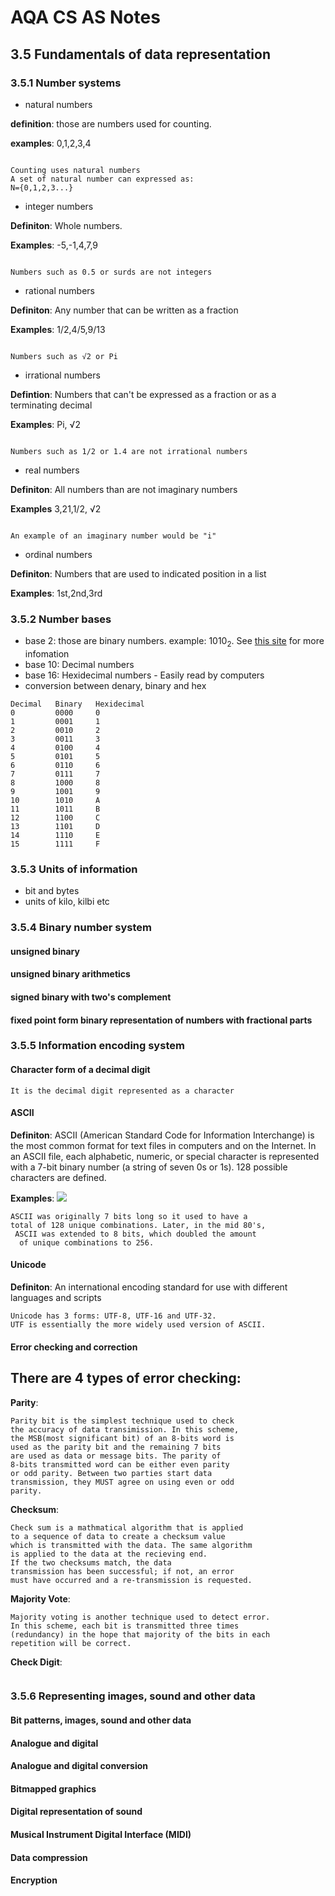 # AQA CS AS Notes

## 3.5 Fundamentals of data representation

### 3.5.1 Number systems
+ natural numbers

**definition**: those are numbers used for counting.

**examples**: 0,1,2,3,4
``` 

Counting uses natural numbers
A set of natural number can expressed as:
N={0,1,2,3...}

```

+ integer numbers

**Definiton**: Whole numbers.

**Examples**: -5,-1,4,7,9
```

Numbers such as 0.5 or surds are not integers

```


+ rational numbers

**Definiton**: Any number that can be written as a fraction

**Examples**: 1/2,4/5,9/13
```
				   	
Numbers such as √2 or Pi

```

+ irrational numbers

**Defintion**: Numbers that can't be expressed as a fraction or as a terminating decimal
					
**Examples**: Pi, √2
```

Numbers such as 1/2 or 1.4 are not irrational numbers

``` 


+ real numbers

**Definiton**: All numbers than are not imaginary numbers
						 
**Examples** 3,21,1/2, √2
```

An example of an imaginary number would be "i"

```


+ ordinal numbers

**Definiton**: Numbers that are used to indicated position in a list

**Examples**: 1st,2nd,3rd


### 3.5.2 Number bases
+ base 2: those are binary numbers. example: 1010<sub>2</sub>. See [this site](https://bournetocode.com/projects/AQA_AS_Theory/pages/3-5.html) for more infomation
+ base 10: Decimal numbers
+ base 16: Hexidecimal numbers - Easily read by computers
+ conversion between denary, binary and hex

```
Decimal   Binary   Hexidecimal
0		  0000     0
1		  0001     1
2		  0010     2
3		  0011 	   3
4		  0100	   4
5		  0101	   5
6		  0110	   6
7		  0111	   7
8		  1000	   8
9		  1001	   9
10		  1010	   A
11		  1011     B
12		  1100	   C
13		  1101	   D
14		  1110	   E
15		  1111	   F

```


### 3.5.3 Units of information
+ bit and bytes
+ units of kilo, kilbi etc

### 3.5.4 Binary number system

#### unsigned binary
#### unsigned binary arithmetics
#### signed binary with two's complement
#### fixed point form binary representation of numbers with fractional parts

### 3.5.5 Information encoding system

#### Character form of a decimal digit

```
It is the decimal digit represented as a character
```

#### ASCII

**Definiton**: ASCII (American Standard Code for Information Interchange) is the most common format for text files in computers and on the Internet. In an ASCII file, each alphabetic, numeric, or special character is represented with a 7-bit binary number (a string of seven 0s or 1s). 128 possible characters are defined.

**Examples**: <img src="http://www.asciitable.com/index/asciifull.gif"></img>

```
ASCII was originally 7 bits long so it used to have a 
total of 128 unique combinations. Later, in the mid 80's,
 ASCII was extended to 8 bits, which doubled the amount
  of unique combinations to 256.
```

#### Unicode

**Definiton**: An international encoding standard for use with different languages and scripts

```
Unicode has 3 forms: UTF-8, UTF-16 and UTF-32. 
UTF is essentially the more widely used version of ASCII.
```

#### Error checking and correction

## There are 4 types of error checking:

**Parity**:
```
Parity bit is the simplest technique used to check 
the accuracy of data transimission. In this scheme, 
the MSB(most significant bit) of an 8-bits word is 
used as the parity bit and the remaining 7 bits 
are used as data or message bits. The parity of 
8-bits transmitted word can be either even parity
or odd parity. Between two parties start data 
transmission, they MUST agree on using even or odd
parity. 
```

**Checksum**:
```
Check sum is a mathmatical algorithm that is applied 
to a sequence of data to create a checksum value 
which is transmitted with the data. The same algorithm
is applied to the data at the recieving end. 
If the two checksums match, the data 
transmission has been successful; if not, an error
must have occurred and a re-transmission is requested. 
```

**Majority Vote**:
```
Majority voting is another technique used to detect error.
In this scheme, each bit is transmitted three times 
(redundancy) in the hope that majority of the bits in each 
repetition will be correct. 
```
**Check Digit**:
```

```


### 3.5.6 Representing images, sound and other data

#### Bit patterns, images,  sound  and other  data
#### Analogue and digital
#### Analogue and digital conversion
#### Bitmapped graphics
#### Digital representation of sound
#### Musical Instrument Digital Interface (MIDI)
#### Data compression
#### Encryption
